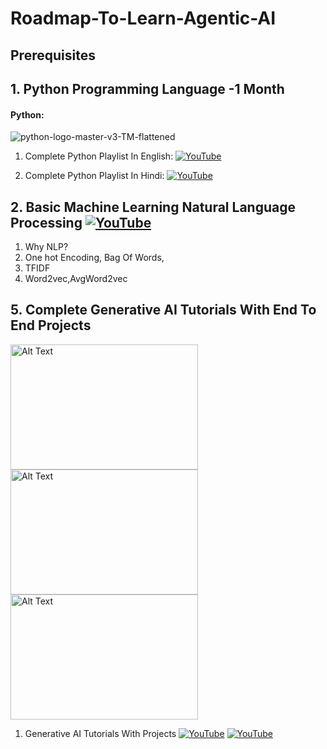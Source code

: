 # Roadmap-To-Learn-Agentic-AI

## Prerequisites

## 1. Python Programming Language -1 Month
#### Python:
![python-logo-master-v3-TM-flattened](https://user-images.githubusercontent.com/20041231/211717885-0b1e049b-f5b3-457d-ba7a-9345ec3aa39c.png)

1. Complete Python Playlist In English: [![YouTube](https://img.shields.io/badge/YouTube-Video-green)](https://www.youtube.com/watch?v=bPrmA1SEN2k&list=PLZoTAELRMXVNUL99R4bDlVYsncUNvwUBB)

2. Complete Python Playlist In Hindi:   [![YouTube](https://img.shields.io/badge/YouTube-Video-green)](https://www.youtube.com/watch?v=MJd9d9Mpxg0&list=PLTDARY42LDV4qqiJd1Z1tShm3mp9-rP4v)

## 2. Basic Machine Learning Natural Language Processing [![YouTube](https://img.shields.io/badge/YouTube-Video-green)](https://www.youtube.com/watch?v=ENLEjGozrio)
1. Why NLP?
2. One hot Encoding, Bag Of Words,
3. TFIDF
4. Word2vec,AvgWord2vec

## 5. Complete Generative AI Tutorials With End To End Projects
<img src="https://github.com/krishnaik06/Roadmap-To-Learn-Generative-AI-In-2024/assets/20041231/ebaa03ec-4370-4ea0-989d-5314370cd2da" alt="Alt Text" width="300" height="200">
<img src="https://github.com/user-attachments/assets/e3070185-ffd2-49f4-a159-825c7c2bda02" alt="Alt Text" width="300" height="200">
<img src="https://github.com/user-attachments/assets/dbbba97d-c4f2-4ffe-8b8d-4b992005f3fc" alt="Alt Text" width="300" height="200">



1. Generative AI Tutorials With Projects [![YouTube](https://img.shields.io/badge/documentation-link-green)](https://python.langchain.com/docs/get_started/introduction) [![YouTube](https://img.shields.io/badge/YouTube-Video-red)](https://www.youtube.com/watch?v=HEHUpBO8UVc&list=PLA1lVIthbM1D5I6r5uY2K89X1KD2w5LNh&index=2)
